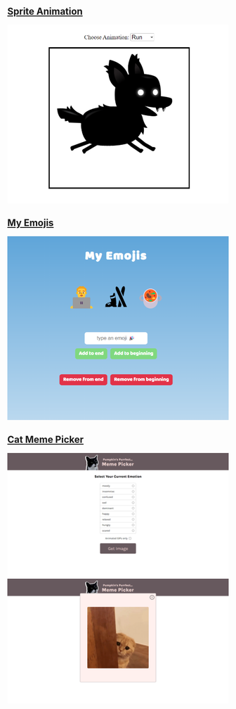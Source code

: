 ## [Sprite Animation](https://github.com/habibullahturkmen/javascript-projects/tree/main/sprite-animation)
![Image](./sprite-animation/img.png)

## [My Emojis](https://github.com/habibullahturkmen/javascript-projects/tree/main/my-emojis)
![Image](./my-emojis/img.png)

## [Cat Meme Picker](https://github.com/habibullahturkmen/javascript-projects/tree/main/cat-meme-picker)
![Image](./cat-meme-picker/img.png)
![Image](./cat-meme-picker/img2.png)
